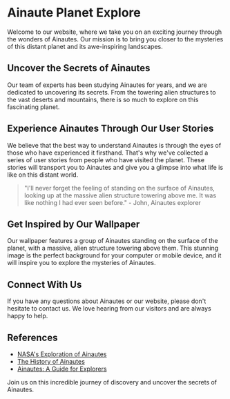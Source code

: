 <!--font:Roboto-->

# Ainaute Planet Explore

Welcome to our website, where we take you on an exciting journey through the wonders of Ainautes. Our mission is to bring you closer to the mysteries of this distant planet and its awe-inspiring landscapes.

## Uncover the Secrets of Ainautes

Our team of experts has been studying Ainautes for years, and we are dedicated to uncovering its secrets. From the towering alien structures to the vast deserts and mountains, there is so much to explore on this fascinating planet.

## Experience Ainautes Through Our User Stories

We believe that the best way to understand Ainautes is through the eyes of those who have experienced it firsthand. That's why we've collected a series of user stories from people who have visited the planet. These stories will transport you to Ainautes and give you a glimpse into what life is like on this distant world.

> "I'll never forget the feeling of standing on the surface of Ainautes, looking up at the massive alien structure towering above me. It was like nothing I had ever seen before." - John, Ainautes explorer

## Get Inspired by Our Wallpaper

Our wallpaper features a group of Ainautes standing on the surface of the planet, with a massive, alien structure towering above them. This stunning image is the perfect background for your computer or mobile device, and it will inspire you to explore the mysteries of Ainautes.

## Connect With Us

If you have any questions about Ainautes or our website, please don't hesitate to contact us. We love hearing from our visitors and are always happy to help.

## References

- [NASA's Exploration of Ainautes](#)
- [The History of Ainautes](#)
- [Ainautes: A Guide for Explorers](#)

Join us on this incredible journey of discovery and uncover the secrets of Ainautes.

<!--

Write me content for website with wallpaper which alt text is:

"A group of Ainautes standing on the surface of a distant planet, with a massive, alien structure towering above them."

The name/title of the page should not be 1:1 copy of the alt text but rather a real content of the website which is using this wallpaper.

- Use markdown format 
- Start with heading
- Heading should be short and concise
- The content should look like a real website 
- The website should not be about the wallpaper, wallpaper is just a related background
- Heading should be contain work "wallpaper" or "background"
- Include real sections like references, contact, user stories, etc. use things relevant to the page purpose.
- Feel free to use structure like headings, bullets, numbering, blockquotes, paragraphs, horizontal lines, etc.
- You can use formatting like bold or _italic_
- You can include UTF-8 emojis
- Links should be only #hash anchors (and you can refer to the document itself)
- Do not include images


---


# Discover the Wonders of Ainautes: Exploring the Mysteries of a Distant Planet

Welcome to our website, where we take you on an exciting journey through the wonders of Ainautes. Our mission is to bring you closer to the mysteries of this distant planet and its awe-inspiring landscapes.

## Uncover the Secrets of Ainautes

Our team of experts has been studying Ainautes for years, and we are dedicated to uncovering its secrets. From the towering alien structures to the vast deserts and mountains, there is so much to explore on this fascinating planet.

## Experience Ainautes Through Our User Stories

We believe that the best way to understand Ainautes is through the eyes of those who have experienced it firsthand. That's why we've collected a series of user stories from people who have visited the planet. These stories will transport you to Ainautes and give you a glimpse into what life is like on this distant world.

> "I'll never forget the feeling of standing on the surface of Ainautes, looking up at the massive alien structure towering above me. It was like nothing I had ever seen before." - John, Ainautes explorer

## Get Inspired by Our Wallpaper

Our wallpaper features a group of Ainautes standing on the surface of the planet, with a massive, alien structure towering above them. This stunning image is the perfect background for your computer or mobile device, and it will inspire you to explore the mysteries of Ainautes.

## Connect With Us

If you have any questions about Ainautes or our website, please don't hesitate to contact us. We love hearing from our visitors and are always happy to help.

## References

- [NASA's Exploration of Ainautes](#)
- [The History of Ainautes](#)
- [Ainautes: A Guide for Explorers](#)

Join us on this incredible journey of discovery and uncover the secrets of Ainautes.

-->
